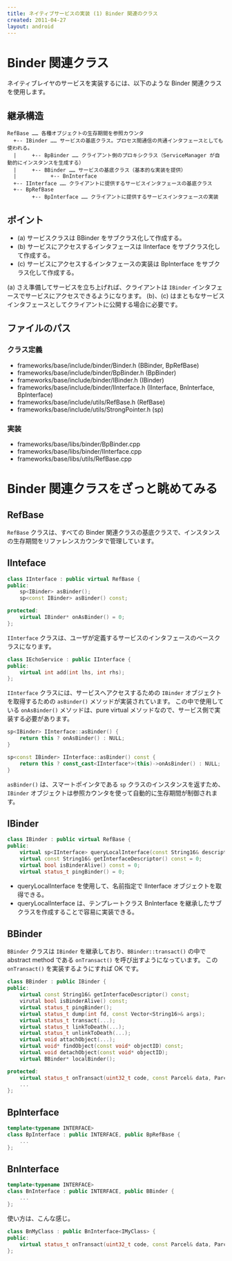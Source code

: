 ```yaml
---
title: ネイティブサービスの実装 (1) Binder 関連のクラス
created: 2011-04-27
layout: android
---
```


Binder 関連クラス
====
ネイティブレイヤのサービスを実装するには、以下のような Binder 関連クラスを使用します。

継承構造
----

```
RefBase …… 各種オブジェクトの生存期間を参照カウンタ
  +-- IBinder …… サービスの基底クラス。プロセス間通信の共通インタフェースとしても使われる。
  |     +-- BpBinder …… クライアント側のプロキシクラス（ServiceManager が自動的にインスタンスを生成する）
  |     +-- BBinder …… サービスの基底クラス（基本的な実装を提供）
  |           +-- BnInterface
  +-- IInterface …… クライアントに提供するサービスインタフェースの基底クラス
  +-- BpRefBase
        +-- BpInterface …… クライアントに提供するサービスインタフェースの実装
```


ポイント
----

* (a) サービスクラスは BBinder をサブクラス化して作成する。
* (b) サービスにアクセスするインタフェースは IInterface をサブクラス化して作成する。
* (c) サービスにアクセスするインタフェースの実装は BpInterface をサブクラス化して作成する。

(a) さえ準備してサービスを立ち上げれば、クライアントは `IBinder` インタフェースでサービスにアクセスできるようになります。
(b)、(c) はまともなサービスインタフェースとしてクライアントに公開する場合に必要です。


ファイルのパス
----

### クラス定義
- frameworks/base/include/binder/Binder.h (BBinder, BpRefBase)
- frameworks/base/include/binder/BpBinder.h (BpBinder)
- frameworks/base/include/binder/IBinder.h (IBinder)
- frameworks/base/include/binder/IInterface.h (IInterface, BnInterface, BpInterface)
- frameworks/base/include/utils/RefBase.h (RefBase)
- frameworks/base/include/utils/StrongPointer.h (sp)

### 実装
- frameworks/base/libs/binder/BpBinder.cpp
- frameworks/base/libs/binder/IInterface.cpp
- frameworks/base/libs/utils/RefBase.cpp


Binder 関連クラスをざっと眺めてみる
====

RefBase
----

`RefBase` クラスは、すべての Binder 関連クラスの基底クラスで、インスタンスの生存期間をリファレンスカウンタで管理しています。

IInteface
----

```cpp
class IInterface : public virtual RefBase {
public:
    sp<IBinder> asBinder();
    sp<const IBinder> asBinder() const;

protected:
    virtual IBinder* onAsBinder() = 0;
};
```

`IInterface` クラスは、ユーザが定義するサービスのインタフェースのベースクラスになります。

```cpp
class IEchoService : public IInterface {
public:
    virtual int add(int lhs, int rhs);
};
```

`IInterface` クラスには、サービスへアクセスするための `IBinder` オブジェクトを取得するための `asBinder()` メソッドが実装されています。
この中で使用している `onAsBinder()` メソッドは、pure virtual メソッドなので、サービス側で実装する必要があります。

```cpp
sp<IBinder> IInterface::asBinder() {
    return this ? onAsBinder() : NULL;
}

sp<const IBinder> IInterface::asBinder() const {
    return this ? const_cast<IInterface*>(this)->onAsBinder() : NULL;
}
```

`asBinder()` は、スマートポインタである `sp` クラスのインスタンスを返すため、`IBinder` オブジェクトは参照カウンタを使って自動的に生存期間が制御されます。


IBinder
----

```cpp
class IBinder : public virtual RefBase {
public:
    virtual sp<IInterface> queryLocalInterface(const String16& descriptor);
    virtual const String16& getInterfaceDescriptor() const = 0;
    virtual bool isBinderAlive() const = 0;
    virtual status_t pingBinder() = 0;
```

- queryLocalInterface を使用して、名前指定で IInterface オブジェクトを取得できる。
- queryLocalInterface は、テンプレートクラス BnInterface を継承したサブクラスを作成することで容易に実装できる。


BBinder
----

`BBinder` クラスは `IBinder` を継承しており、`BBinder::transact()` の中で abstract method である `onTransact()` を呼び出すようになっています。
この `onTransact()` を実装するようにすれば OK です。

```cpp
class BBinder : public IBinder {
public:
    virtual const String16& getInterfaceDescriptor() const;
    virutal bool isBinderAlive() const;
    virtual status_t pingBinder();
    virtual status_t dump(int fd, const Vector<String16>& args);
    virtual status_t transact(...);
    virtual status_t linkToDeath(...);
    virtual status_t unlinkToDeath(...);
    virtual void attachObject(...);
    virtual void* findObject(const void* objectID) const;
    virtual void detachObject(const void* objectID);
    virtual BBinder* localBinder();

protected:
    virtual status_t onTransact(uint32_t code, const Parcel& data, Parcel* reply, uint32_t flags = 0);
    ...
};
```


BpInterface
----

```cpp
template<typename INTERFACE>
class BpInterface : public INTERFACE, public BpRefBase {
    ...
};
```


BnInterface
----

```cpp
template<typename INTERFACE>
class BnInterface : public INTERFACE, public BBinder {
    ...
};
```

使い方は、こんな感じ。

```cpp
class BnMyClass : public BnInterface<IMyClass> {
public:
    virtual status_t onTransact(uint32_t code, const Parcel& data, Parcel* reply, uint32_t flags = 0);
};
```

